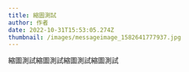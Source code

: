```yaml
---
title: 縮圖測試
author: 作者
date: 2022-10-31T15:53:05.274Z
thumbnail: /images/messageimage_1582641777937.jpg
---
```

縮圖測試縮圖測試縮圖測試縮圖測試